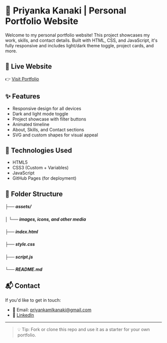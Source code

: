 # 💼 Priyanka Kanaki | Personal Portfolio Website

Welcome to my personal portfolio website! This project showcases my work, skills, and contact details. Built with HTML, CSS, and JavaScript, it's fully responsive and includes light/dark theme toggle, project cards, and more.

## 🔗 Live Website
👉 [Visit Portfolio](https://priyanka-kanaki.github.io)

## ✨ Features

- Responsive design for all devices
- Dark and light mode toggle
- Project showcase with filter buttons
- Animated timeline
- About, Skills, and Contact sections
- SVG and custom shapes for visual appeal

## 🚀 Technologies Used

- HTML5
- CSS3 (Custom + Variables)
- JavaScript
- GitHub Pages (for deployment)

## 📂 Folder Structure

##### ├── assets/
##### │ └── images, icons, and other media
##### ├── index.html
##### ├── style.css
##### ├── script.js
##### └── README.md

## 📬 Contact

If you'd like to get in touch:

- 📧 Email: priyankamlkanaki@gmail.com
- 💼 [LinkedIn](https://linkedin.com/in/priyanka-kanaki)

---

> 💡 Tip: Fork or clone this repo and use it as a starter for your own portfolio.
